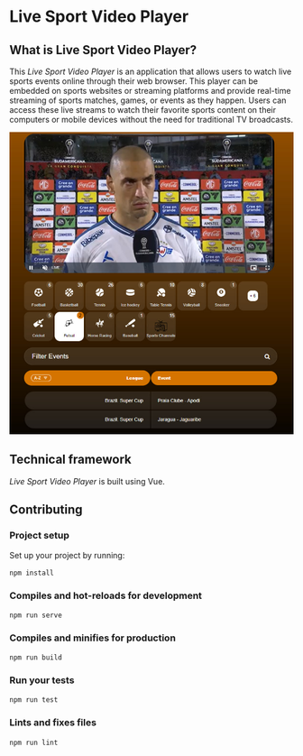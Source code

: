 # Live Sport Video Player

## What is Live Sport Video Player?

This *Live Sport Video Player* is an application that allows users to watch live sports events online through their web browser. This player can be embedded on sports websites or streaming platforms and provide real-time streaming of sports matches, games, or events as they happen. Users can access these live streams to watch their favorite sports content on their computers or mobile devices without the need for traditional TV broadcasts.

![The screen of Live Sport Video Player](/screens/futsal.png)

## Technical framework

*Live Sport Video Player* is built using Vue.

## Contributing

### Project setup

Set up your project by running:
```
npm install
```

### Compiles and hot-reloads for development
```
npm run serve
```

### Compiles and minifies for production
```
npm run build
```

### Run your tests
```
npm run test
```

### Lints and fixes files
```
npm run lint
```
